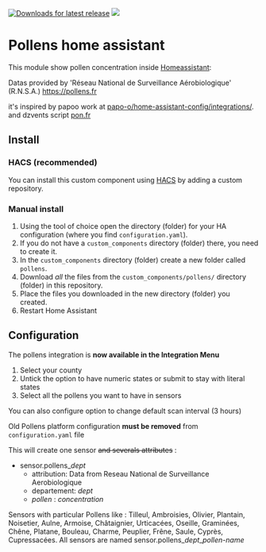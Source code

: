 [![Downloads for latest release](https://img.shields.io/github/downloads/chris60600/pollens-home-assistant/latest/total)](https://github.com/hacs/integration/releases/latest)
[![](https://img.shields.io/github/issues/chris60600/pollens-home-assistant)](https://github.com/chris60600/pollens-home-assistant/issues)
# Pollens home assistant

This module show pollen concentration inside [Homeassistant](https://home-assistant.io):

Datas provided by 'Réseau National de Surveillance Aérobiologique' (R.N.S.A.)
https://pollens.fr

it's inspired by papoo work at [papo-o/home-assistant-config/integrations/](https://github.com/papo-o/home-assistant-config/blob/master/integrations/pollens.yaml).
and dzvents script [pon.fr](https://pon.fr/dzvents-alerte-pollens/)


## Install

### HACS (recommended)

You can install this custom component using [HACS](https://hacs.xyz/) by adding a custom repository.

### Manual install

1. Using the tool of choice open the directory (folder) for your HA configuration (where you find `configuration.yaml`).
2. If you do not have a `custom_components` directory (folder) there, you need to create it.
3. In the `custom_components` directory (folder) create a new folder called `pollens`.
4. Download _all_ the files from the `custom_components/pollens/` directory (folder) in this repository.
5. Place the files you downloaded in the new directory (folder) you created.
6. Restart Home Assistant

## Configuration
The pollens integration is **now available in the Integration Menu**
1. Select your county
2. Untick the option to have numeric states or submit to stay with literal states
3. Select all the pollens you want to have in sensors

You can also configure option to change default scan interval (3 hours)

Old Pollens platform configuration **must be removed** from `configuration.yaml` file

This will create one sensor ~~and severals attributes~~ :
* sensor.pollens_*dept*
  * attribution: Data from Reseau National de Surveillance Aerobiologique 
  * departement: *dept*
  * *pollen* : *concentration*

Sensors with particular Pollens like : 
Tilleul, Ambroisies, Olivier, Plantain, Noisetier, Aulne, Armoise, Châtaignier, Urticacées, Oseille, Graminées, Chêne, Platane, Bouleau, Charme, Peuplier, Frêne, Saule, Cyprès, Cupressacées.
All sensors are named sensor.pollens_*dept*_*pollen-name*
